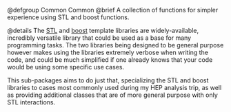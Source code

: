 @defgroup Common Common
@brief A collection of functions for simpler experience using STL and boost functions.

@details The [STL](http://en.cppreference.com/w/) and
[boost](https://www.boost.org/) template libraries are widely-available,
incredibly versatile library that could be used as a base for many programming
tasks. The two libraries being designed to be general purpose however makes using
the libraries extremely verbose when writing the code, and could be much
simplified if one already knows that your code would be using some specific use
cases.

This sub-packages aims to do just that, specializing the STL and boost libraries
to cases most commonly used during my HEP analysis trip, as well as providing
additional classes that are of more general purpose with only STL interactions.

